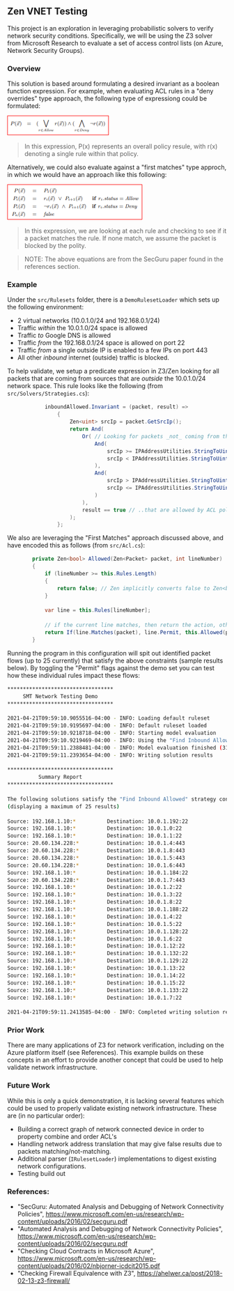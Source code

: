 ## Zen VNET Testing

This project is an exploration in leveraging probabilistic solvers to verify 
network security conditions. Specifically, we will be using the Z3 solver from 
Microsoft Research to evaluate a set of access control lists (on Azure, Network 
Security Groups).

### Overview

This solution is based around formulating a desired invariant as a boolean function 
expression. For example, when evaluating ACL rules in a "deny overrides" type approach, the 
following type of expressiong could be formulated:

![Deny Overrides Predicate](docs/deny-overrides.png)

> In this expression, P(x) represents an overall policy resule, with r(x) denoting a single rule within that policy.

Alternatively, we could also evaluate against a "first matches" type approch, in which we would 
have an approach like this following:

![First Matches Predicate](docs/first-matches.png)

> In this expression, we are looking at each rule and checking to see if it a packet matches the rule. If none match, we assume the packet is blocked by the polity.

> NOTE: The above equations are from the SecGuru paper found in the references section.

### Example 

Under the `src/Rulesets` folder, there is a `DemoRulesetLoader` which sets up the following environment:

- 2 virtual networks (10.0.1.0/24 and 192.168.0.1/24)
- Traffic _within_ the 10.0.1.0/24 space is allowed
- Traffic _to_ Google DNS is allowed
- Traffic _from_ the 192.168.0.1/24 space is allowed on port 22
- Traffic _from_ a single outside IP is enabled to a few IPs on port 443
- All other _inbound_  internet (outside) traffic is blocked.

To help validate, we setup a predicate expression in Z3/Zen looking for all packets that are coming 
from sources that are _outside_ the 10.0.1.0/24 network space. This rule looks like the 
following (from `src/Solvers/Strategies.cs`):

```c#
            inboundAllowed.Invariant = (packet, result) =>
                {
                    Zen<uint> srcIp = packet.GetSrcIp();
                    return And(
                        Or( // Looking for packets _not_ coming from the VNET ..
                            And(
                                srcIp >= IPAddressUtilities.StringToUint("1.0.0.1"),
                                srcIp < IPAddressUtilities.StringToUint("10.0.1.0")
                            ),
                            And(
                                srcIp > IPAddressUtilities.StringToUint("10.0.1.255"),
                                srcIp <= IPAddressUtilities.StringToUint("223.255.255.255")
                            )
                        ), 
                        result == true // ..that are allowed by ACL policy
                    );
                };
```
We also are leveraging the "First Matches" approach discussed above, and have encoded this as follows (from `src/Acl.cs`):

```c#
        private Zen<bool> Allowed(Zen<Packet> packet, int lineNumber)
        {
            if (lineNumber >= this.Rules.Length)
            {
                return false; // Zen implicitly converts false to Zen<bool>
            }

            var line = this.Rules[lineNumber];

            // if the current line matches, then return the action, otherwise continue to the next line
            return If(line.Matches(packet), line.Permit, this.Allowed(packet, lineNumber + 1));
        }
```

Running the program in this configuration will spit out identified packet flows (up to 25 currently) 
that satisfy the above constraints (sample results below). By toggling the "Permit" flags 
against the demo set you can test how these individual rules impact these flows:

```bash
**********************************
     SMT Network Testing Demo
**********************************

2021-04-21T09:59:10.9055516-04:00 - INFO: Loading default ruleset
2021-04-21T09:59:10.9195697-04:00 - INFO: Default ruleset loaded
2021-04-21T09:59:10.9218718-04:00 - INFO: Starting model evaluation
2021-04-21T09:59:10.9219469-04:00 - INFO: Using the "Find Inbound Allowed" strategy
2021-04-21T09:59:11.2388481-04:00 - INFO: Model evaluation finished (316 msec)
2021-04-21T09:59:11.2393654-04:00 - INFO: Writing solution results

**********************************
          Summary Report
**********************************

The following solutions satisfy the "Find Inbound Allowed" strategy constraints:
(displaying a maximum of 25 results)

Source: 192.168.1.10:*          Destination: 10.0.1.192:22
Source: 192.168.1.10:*          Destination: 10.0.1.0:22
Source: 192.168.1.10:*          Destination: 10.0.1.1:22
Source: 20.60.134.228:*         Destination: 10.0.1.4:443
Source: 20.60.134.228:*         Destination: 10.0.1.8:443
Source: 20.60.134.228:*         Destination: 10.0.1.5:443
Source: 20.60.134.228:*         Destination: 10.0.1.6:443
Source: 192.168.1.10:*          Destination: 10.0.1.184:22
Source: 20.60.134.228:*         Destination: 10.0.1.7:443
Source: 192.168.1.10:*          Destination: 10.0.1.2:22
Source: 192.168.1.10:*          Destination: 10.0.1.3:22
Source: 192.168.1.10:*          Destination: 10.0.1.8:22
Source: 192.168.1.10:*          Destination: 10.0.1.188:22
Source: 192.168.1.10:*          Destination: 10.0.1.4:22
Source: 192.168.1.10:*          Destination: 10.0.1.5:22
Source: 192.168.1.10:*          Destination: 10.0.1.128:22
Source: 192.168.1.10:*          Destination: 10.0.1.6:22
Source: 192.168.1.10:*          Destination: 10.0.1.12:22
Source: 192.168.1.10:*          Destination: 10.0.1.132:22
Source: 192.168.1.10:*          Destination: 10.0.1.129:22
Source: 192.168.1.10:*          Destination: 10.0.1.13:22
Source: 192.168.1.10:*          Destination: 10.0.1.14:22
Source: 192.168.1.10:*          Destination: 10.0.1.15:22
Source: 192.168.1.10:*          Destination: 10.0.1.133:22
Source: 192.168.1.10:*          Destination: 10.0.1.7:22

2021-04-21T09:59:11.2413585-04:00 - INFO: Completed writing solution results
```

### Prior Work

There are many applications of Z3 for network verification, including on 
the Azure platform itself (see References). This example builds on these concepts 
in an effort to provide another concept that could be used to help validate network infrastructure.

### Future Work

While this is only a quick demonstration, it is lacking several features which could be used
to properly validate existing network infrastructure. These are (in no particular order):

- Building a correct graph of network connected device in order to property combine and order ACL's
- Handling network address translation that may give false results due to packets matching/not-matching.
- Additional parser (`IRulesetLoader`) implementations to digest existing network configurations.
- Testing build out

### References:

- "SecGuru: Automated Analysis and Debugging of Network Connectivity Policies", https://www.microsoft.com/en-us/research/wp-content/uploads/2016/02/secguru.pdf
- "Automated Analysis and Debugging of Network Connectivity Policies", https://www.microsoft.com/en-us/research/wp-content/uploads/2016/02/secguru.pdf
- "Checking Cloud Contracts in Microsoft Azure", https://www.microsoft.com/en-us/research/wp-content/uploads/2016/02/nbjorner-icdcit2015.pdf
- "Checking Firewall Equivalence with Z3", ​https://ahelwer.ca/post/2018-02-13-z3-firewall/